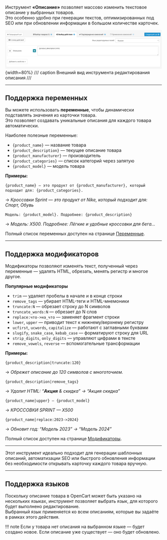 Инструмент **«Описание»** позволяет массово изменить текстовое описание у выбранных товаров.  
Это особенно удобно при генерации текстов, оптимизированных под SEO или при обновлении информации в большом количестве карточек.

![product-description.png](product-description.png){width=80%}
/// caption
Внешний вид инструмента редактирования описания
///

---

## Поддержка переменных

Вы можете использовать **переменные**, чтобы динамически подставлять значения из карточки товара.  
Это позволяет создавать уникальные описания для каждого товара автоматически.

Наиболее полезные переменные:

- `{product_name}` — название товара
- `{product_description}` — текущее описание товара
- `{product_manufacturer}` — производитель
- `{product_categories}` — список категорий через запятую
- `{product_model}` — модель товара

**Примеры:**

```
{product_name} — это продукт от {product_manufacturer}, который подходит для: {product_categories}.
```

→ *Кроссовки Sprint — это продукт от Nike, который подходит для: Спорт, Обувь*

```
Модель: {product_model}. Подробнее: {product_description}
```

→ *Модель: X500. Подробнее: Лёгкие и удобные кроссовки для бега…*

Полный список переменных доступен на странице [Переменные](variables.md).

---

## Поддержка модификаторов

Модификаторы позволяют изменять текст, полученный через переменные — удалять HTML, обрезать, менять регистр и многое другое.

**Популярные модификаторы**

- `trim` — удаляет пробелы в начале и в конце строки
- `remove_tags` — убирает HTML-теги и HTML-мнемоники
- `truncate:N` — обрезает строку до N символов
- `truncate_words:N` — обрезает до N слов
- `replace:что->на_что` — заменяет фрагмент строки
- `lower`, `upper` — приводит текст к нижнему/верхнему регистру
- `ucfirst`, `ucwords`, `capitalize` — работают с заглавными буквами
- `slugify`, `snake_case`, `kebab_case` — форматируют строку для URL
- `strip_digits`, `only_digits` — управляют цифрами в тексте
- `remove_vowels`, `reverse` — вспомогательные трансформации

**Примеры:**

```
{product_description|truncate:120}
```

→ *Обрежет описание до 120 символов с многоточием.*

```
{product_description|remove_tags}
```

→ *Удалит HTML: “<b>Акция</b> &amp; скидка” → “Акция скидка”*

```
{product_name|upper} — {product_model}
```

→ *КРОССОВКИ SPRINT — X500*

```
{product_name|replace:2023->2024}
```

→ *Обновит год: “Модель 2023” → “Модель 2024”*

Полный список доступен на странице [Модификаторы](modificators.md).

---

Этот инструмент идеально подходит для генерации шаблонных описаний, автоматизации SEO или быстрого обновления информации без необходимости открывать карточку каждого товара вручную.

---

## Поддержка языков

Поскольку описание товара в OpenCart может быть указано на нескольких языках, инструмент позволяет выбрать язык, для которого будет выполнено редактирование.  
Выбранный язык применяется ко всем описаниям, которые вы задаёте в рамках этого действия.

!!! note
    Если у товара нет описания на выбранном языке — будет создано новое. Если описание уже существует — оно будет обновлено.